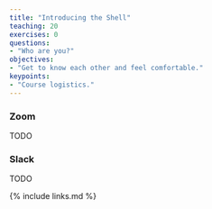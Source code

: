 ```yaml
---
title: "Introducing the Shell"
teaching: 20
exercises: 0
questions:
- "Who are you?"
objectives:
- "Get to know each other and feel comfortable."
keypoints:
- "Course logistics."
---
```


### Zoom

TODO

### Slack

TODO

{% include links.md %}
